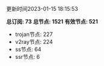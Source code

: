 更新时间2023-01-15 18:15:53

**总订阅: 73**
**总节点: 1521**
**有效节点: 521**
- trojan节点: 227
- v2ray节点: 224
- ss节点: 64
- ssr节点: 6
